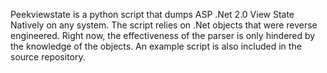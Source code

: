 Peekviewstate is a python script that dumps ASP .Net 2.0 View State Natively on any system. The script relies on .Net objects that were reverse engineered. Right now, the effectiveness of the parser is only hindered by the knowledge of the objects. An example script is also included in the source repository.